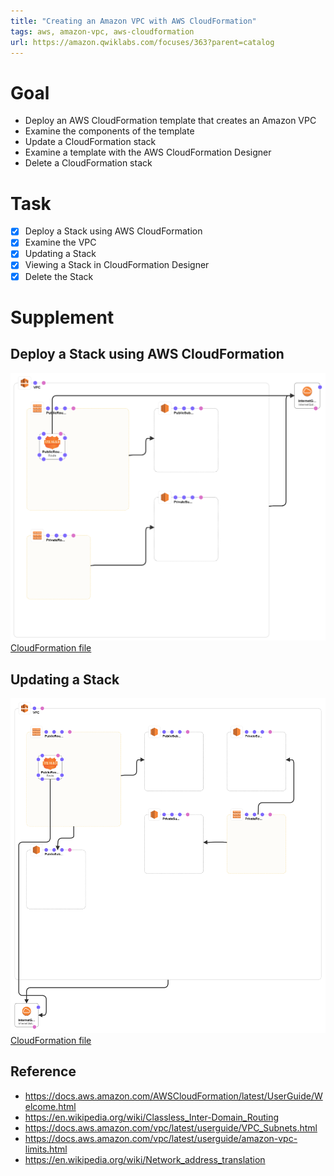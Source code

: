 ```yaml
---
title: "Creating an Amazon VPC with AWS CloudFormation"
tags: aws, amazon-vpc, aws-cloudformation
url: https://amazon.qwiklabs.com/focuses/363?parent=catalog
---
```


# Goal
- Deploy an AWS CloudFormation template that creates an Amazon VPC
- Examine the components of the template
- Update a CloudFormation stack
- Examine a template with the AWS CloudFormation Designer
- Delete a CloudFormation stack

# Task
- [x] Deploy a Stack using AWS CloudFormation
- [x] Examine the VPC
- [x] Updating a Stack
- [x] Viewing a Stack in CloudFormation Designer
- [x] Delete the Stack

# Supplement

## Deploy a Stack using AWS CloudFormation
![](creating_an_amazon_vpc_with_aws_cloudformation___1.png)
[CloudFormation file](creating_an_amazon_vpc_with_aws_cloudformation___1.yaml)

## Updating a Stack
![](creating_an_amazon_vpc_with_aws_cloudformation___2.png)
[CloudFormation file](creating_an_amazon_vpc_with_aws_cloudformation___2.yaml)

## Reference
- https://docs.aws.amazon.com/AWSCloudFormation/latest/UserGuide/Welcome.html
- https://en.wikipedia.org/wiki/Classless_Inter-Domain_Routing
- https://docs.aws.amazon.com/vpc/latest/userguide/VPC_Subnets.html
- https://docs.aws.amazon.com/vpc/latest/userguide/amazon-vpc-limits.html
- https://en.wikipedia.org/wiki/Network_address_translation

